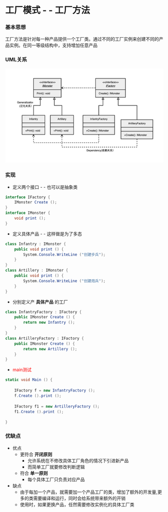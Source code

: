 # 工厂模式 - - 工厂方法

### 基本思想

工厂方法是针对每一种产品提供一个工厂类。通过不同的工厂实例来创建不同的产品实例。在同一等级结构中，支持增加任意产品

### UML关系
![pic](../pic/factory2.png) 

### 实现

+ 定义两个接口 - - 也可以是抽象类
```csharp
interface IFactory {
    IMonster Create ();
}
interface IMonster {
    void print ();
}
```

+ 定义具体产品 - - 这样做是为了多态
```csharp
class Infantry : IMonster {
    public void print () {
        System.Console.WriteLine ("创建步兵");
    }
}
class Artillery : IMonster {
    public void print () {
        System.Console.WriteLine ("创建炮兵");
    }
}
```

+ 分别定义产 **具体产品** 的工厂
```csharp
class InfantryFactory : IFactory {
    public IMonster Create () {
        return new Infantry ();
    }
}
class ArtilleryFactory : IFactory {
    public IMonster Create () {
        return new Artillery ();
    }
}
```

+ <font color = "red">main测试</font>
```csharp
static void Main () {

    IFactory f = new InfantryFactory ();
    f.Create ().print ();
    
    IFactory f1 = new ArtilleryFactory ();
    f1.Create ().print ();
    
}
```

### 优缺点
+ 优点
    + 更符合 **开闭原则** 
        + 允许系统在不修改具体工厂角色的情况下引进新产品
        + 而简单工厂就要修改判断逻辑
    + 符合 **单一原则**
        + 每个具体工厂只负责对应产品
+ 缺点
    + 由于每加一个产品，就需要加一个产品工厂的类，增加了额外的开发量,更多的类需要编译和运行，同时会给系统带来额外的开销
    + 使用时，如果更换产品，任然需要修改实例化的具体工厂类

